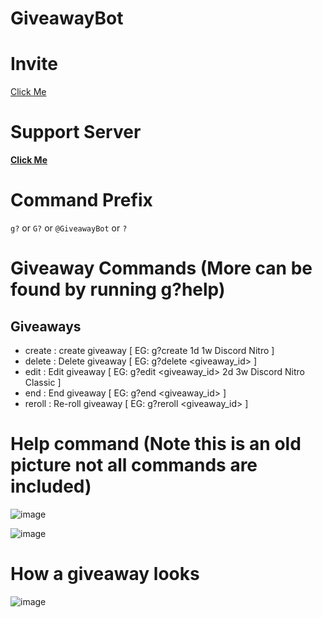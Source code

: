 # GiveawayBot


# Invite
[Click Me](https://discord.com/api/oauth2/authorize?client_id=720998947270951002&permissions=8&scope=bot "GiveawayBot Invite")

# Support Server
**[Click Me](https://discord.gg/VQwb8Mc "Join GiveawayBot Discord Server")**

# Command Prefix
`g?` or `G?` or `@GiveawayBot` or `?`

# Giveaway Commands (More can be found by running g?help)

## Giveaways
- create : create giveaway [ EG: g?create 1d 1w Discord Nitro ]
- delete : Delete giveaway [ EG: g?delete <giveaway_id> ]
- edit : Edit giveaway [ EG: g?edit <giveaway_id> 2d 3w Discord Nitro Classic ]
- end : End giveaway [ EG: g?end <giveaway_id> ]
- reroll : Re-roll giveaway [ EG: g?reroll <giveaway_id> ]

# Help command (Note this is an old picture not all commands are included)
![image](https://camo.githubusercontent.com/ba9dd729105b755810377ac8830884ac0a80dd8e/68747470733a2f2f692e6779617a6f2e636f6d2f36653366333833313537653365316637396231663736373766373837366533662e706e67)

![image](https://camo.githubusercontent.com/68805d17772da3ddc24180fcd0867dd072509920/68747470733a2f2f692e6779617a6f2e636f6d2f61643930663663623836343431653632356530666335633938613933653463342e706e67)

# How a giveaway looks
![image](https://camo.githubusercontent.com/516077c1d2513d6a573865bdead87f390c8c358f/68747470733a2f2f692e6779617a6f2e636f6d2f31666661353739613731613331313163313764626265643535616632376539332e706e67)
